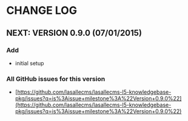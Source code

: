 # CHANGE LOG

## NEXT: VERSION 0.9.0 (07/01/2015)

### Add
* initial setup

### All GitHub issues for this version
* [https://github.com/lasallecms/lasallecms-l5-knowledgebase-pkg/issues?q=is%3Aissue+milestone%3A%22Version+0.9.0%22](https://github.com/lasallecms/lasallecms-l5-knowledgebase-pkg/issues?q=is%3Aissue+milestone%3A%22Version+0.9.0%22)




